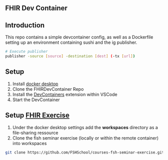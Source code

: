 ## FHIR Dev Container

## Introduction

This repo contains a simple devcontainer config, as well as a Dockerfile setting up an environment containing sushi and the ig publisher.

```bash
# Execute publisher
publisher -source [source] -destination [dest] (-tx [url])
```

## Setup

1. Install [docker desktop](https://docs.docker.com/desktop/)
2. Clone the FHIRDevContainer Repo
3. Install the [DevContainers](https://marketplace.visualstudio.com/items?itemName=ms-vscode-remote.remote-containers) extension within VSCode
4. Start the DevContainer

## Setup [FHIR Exercise](https://fshschool.org/courses/fsh-seminar)

1. Under the docker desktop settings add the **workspaces** directory as a file-sharing ressource
2. Clone the fish seminar exercise (locally or within the remote container) into workspaces

```bash
git clone https://github.com/FSHSchool/courses-fsh-seminar-exercise.git
```